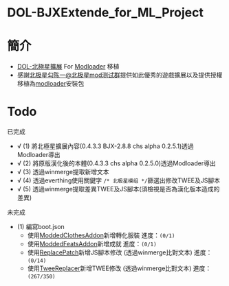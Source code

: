 # DOL-BJXExtende_for_ML_Project
# 簡介
* [DOL-北極星擴展][bjx] For [Modloader][ml] 移植
* 感謝[北极星勾陈一@北极星mod测试群][bjx]提供如此優秀的遊戲擴展以及提供授權移植為[modloader][ml]安裝包
# Todo
已完成
* √ (1) 將北極星擴展內容(0.4.3.3 BJX-2.8.8 chs alpha 0.2.5.1)透過Modloader導出
* √ (2) 將原版漢化後的本體(0.4.3.3 chs alpha 0.2.5.0)透過Modloader導出
* √ (3) 透過winmerge提取新增文本
* √ (4) 透過everthing使用關鍵字 `/* 北极星模组 */`篩選出修改TWEE及JS腳本
* √ (5) 透過winmerge提取差異TWEE及JS腳本(須檢視是否為漢化版本造成的差異)  

未完成
* (1) 編寫boot.json
    * 使用[ModdedClothesAddon][ca]新增轉化服裝 進度：`(0/1)`
    * 使用[ModdedFeatsAddon][fa]新增成就 進度：`(0/1)`
    * 使用[ReplacePatch][RP]新增JS腳本修改 (透過winmerge比對文本) 進度：`(0/14)`
    * 使用[TweeReplacer][tr]新增TWEE修改 (透過winmerge比對文本) 進度：`(267/350)`




[ml]:https://github.com/Lyoko-Jeremie/sugarcube-2-ModLoader
[bjx]:https://github.com/cphxj123/Dol-BJX-Ex
[RP]:https://github.com/Lyoko-Jeremie/Degrees-of-Lewdity_Mod_ReplacePatch
[tr]:https://github.com/Lyoko-Jeremie/Degrees-of-Lewdity_Mod_TweeReplacer
[ca]:https://github.com/Lyoko-Jeremie/DoL_ModdedClothesAddon
[fa]:https://github.com/Lyoko-Jeremie/DoL_ModdedFeatsAddon

